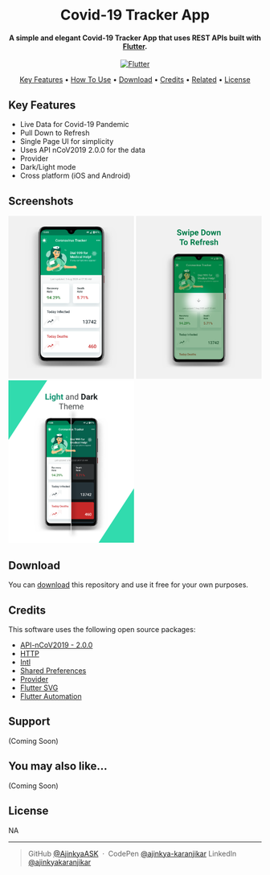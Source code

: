 <h1 align="center">
  <br>
  Covid-19 Tracker App
  <br>
</h1>

<h4 align="center">A simple and elegant Covid-19 Tracker App that uses REST APIs built with <a href="https://flutter.dev/" target="_blank">Flutter</a>.</h4>

<p align="center">
  <a href="https://github.com/AjinkyaASK/covid19_tracker_restapi">
    <img src="https://www.vectorlogo.zone/logos/flutterio/flutterio-icon.svg"
         alt="Flutter">
  </a>
</p>

<p align="center">
  <a href="#key-features">Key Features</a> •
  <a href="#how-to-use">How To Use</a> •
  <a href="#download">Download</a> •
  <a href="#credits">Credits</a> •
  <a href="#related">Related</a> •
  <a href="#license">License</a>
</p>

## Key Features

* Live Data for Covid-19 Pandemic
* Pull Down to Refresh
* Single Page UI for simplicity
* Uses API nCoV2019 2.0.0 for the data
* Provider
* Dark/Light mode
* Cross platform (iOS and Android)

## Screenshots

<img src="https://raw.githubusercontent.com/AjinkyaASK/covid19_tracker_restapi/master/screenshots/1.png" width='250px'
         alt="Screenshots">
<img src="https://raw.githubusercontent.com/AjinkyaASK/covid19_tracker_restapi/master/screenshots/2.png" width='250px'
         alt="Screenshots">
<img src="https://raw.githubusercontent.com/AjinkyaASK/covid19_tracker_restapi/master/screenshots/3.png" width='250px'
         alt="Screenshots">

## Download

You can [download](https://github.com/AjinkyaASK/covid19_tracker_restapi/) this repository and use it free for your own purposes.

## Credits

This software uses the following open source packages:

- [API-nCoV2019 - 2.0.0](https://www.nubentos.com/covid-19-information/)
- [HTTP](https://pub.dev/packages/http)
- [Intl](https://pub.dev/packages/intl)
- [Shared Preferences](https://pub.dev/packages/shared_preferences)
- [Provider](https://pub.dev/packages/provider)
- [Flutter SVG](https://pub.dev/packages/flutter_svg)
- [Flutter Automation](https://pub.dev/packages/flutter_automation)

## Support

(Coming Soon)

## You may also like...

(Coming Soon)

## License

NA

---

> GitHub [@AjinkyaASK](https://github.com/AjinkyaASK) &nbsp;&middot;&nbsp;
> CodePen [@ajinkya-karanjikar](https://codepen.io/ajinkya-karanjikar)
> LinkedIn [@ajinkyakaranjikar](https://in.linkedin.com/in/ajinkyakaranjikar)

